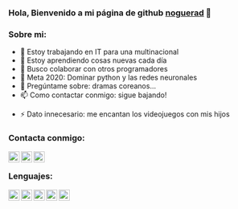 ### Hola, Bienvenido a mi página de github [noguerad] 👋


### Sobre mi:
- 🔭 Estoy trabajando en IT para una multinacional
- 🌱 Estoy aprendiendo cosas nuevas cada día
- 👯 Busco colaborar con otros programadores
- 🤔 Meta 2020: Dominar python y las redes neuronales
- 💬 Pregúntame sobre: dramas coreanos...
- 📫 Como contactar conmigo: sigue bajando!
<!-- - 😄 Pronouns: ...-->
- ⚡ Dato innecesario: me encantan los videojuegos con mis hijos

### Contacta conmigo:

[<img align="left" alt="email" width="22px" src="https://cdn.jsdelivr.net/npm/simple-icons@5.20.0/icons/gmail.svg" />][email]
[<img align="left" alt="email" width="22px" src="https://cdn.jsdelivr.net/npm/simple-icons@5.20.0/icons/linkedin.svg" />][linkedin]
[<img align="left" alt="email" width="22px" src="https://cdn.jsdelivr.net/npm/simple-icons@5.20.0/icons/telegram.svg" />][telegram]

<br />

### Lenguajes:
<img align="left" alt="email" width="22px" src="https://cdn.jsdelivr.net/npm/simple-icons@5.20.0/icons/gnubash.svg" />
<img align="left" alt="email" width="22px" src="https://cdn.jsdelivr.net/npm/simple-icons@5.20.0/icons/python.svg" />
<img align="left" alt="email" width="22px" src="https://cdn.jsdelivr.net/npm/simple-icons@5.20.0/icons/html5.svg" />
<img align="left" alt="email" width="22px" src="https://cdn.jsdelivr.net/npm/simple-icons@5.20.0/icons/css3.svg" />
<img align="left" alt="email" width="22px" src="https://cdn.jsdelivr.net/npm/simple-icons@5.20.0/icons/javascript.svg" />
<br />

[noguerad]: http://www.noguerad.es
[email]: mailto:contacta@noguerad.es
[linkedin]: https://www.linkedin.com/in/david-noguera-361a87ba/
[telegram]: http://t.me/noguerad

